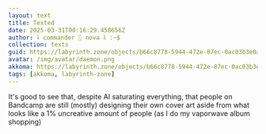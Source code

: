 ```yaml
---
layout: text
title: Texted
date: 2025-03-31T00:16:29.458656Z
author: ⸸ commander ░ nova ⸸ :~$
collection: texts
guid: https://labyrinth.zone/objects/b66c8778-5944-472e-87ec-0ac03b3e0a21
avatar: /img/avatar/daemon.png
akkoma: https://labyrinth.zone/objects/b66c8778-5944-472e-87ec-0ac03b3e0a21
tags: [akkoma, labyrinth-zone]
---
```


<p>It's good to see that, despite AI saturating everything, that people on Bandcamp are still (mostly) designing their own cover art aside from what looks like a 1% uncreative amount of people (as I do my vaporwave album shopping)</p>